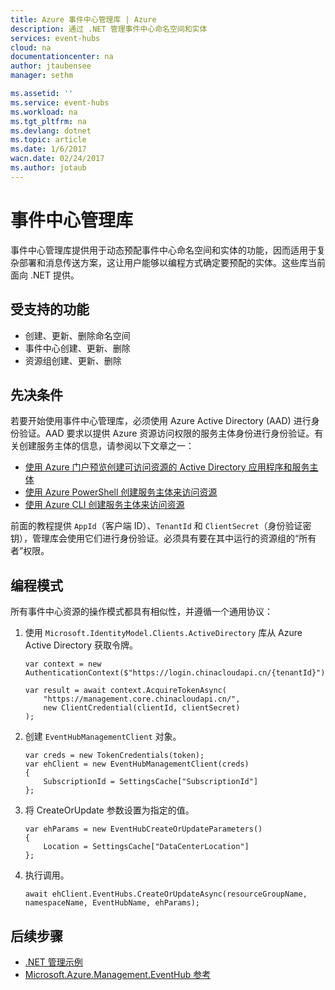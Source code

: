```yaml
---
title: Azure 事件中心管理库 | Azure
description: 通过 .NET 管理事件中心命名空间和实体
services: event-hubs
cloud: na
documentationcenter: na
author: jtaubensee
manager: sethm

ms.assetid: ''
ms.service: event-hubs
ms.workload: na
ms.tgt_pltfrm: na
ms.devlang: dotnet
ms.topic: article
ms.date: 1/6/2017
wacn.date: 02/24/2017
ms.author: jotaub
---
```


# 事件中心管理库

事件中心管理库提供用于动态预配事件中心命名空间和实体的功能，因而适用于复杂部署和消息传送方案，这让用户能够以编程方式确定要预配的实体。这些库当前面向 .NET 提供。

## 受支持的功能

* 创建、更新、删除命名空间
* 事件中心创建、更新、删除
* 资源组创建、更新、删除

## 先决条件

若要开始使用事件中心管理库，必须使用 Azure Active Directory \(AAD\) 进行身份验证。AAD 要求以提供 Azure 资源访问权限的服务主体身份进行身份验证。有关创建服务主体的信息，请参阅以下文章之一：

* [使用 Azure 门户预览创建可访问资源的 Active Directory 应用程序和服务主体](../azure-resource-manager/resource-group-create-service-principal-portal.md)
* [使用 Azure PowerShell 创建服务主体来访问资源](../azure-resource-manager/resource-group-authenticate-service-principal.md)
* [使用 Azure CLI 创建服务主体来访问资源](../azure-resource-manager/resource-group-authenticate-service-principal-cli.md)

前面的教程提供 `AppId`（客户端 ID）、`TenantId` 和 `ClientSecret`（身份验证密钥），管理库会使用它们进行身份验证。必须具有要在其中运行的资源组的“所有者”权限。

## 编程模式

所有事件中心资源的操作模式都具有相似性，并遵循一个通用协议：

1. 使用 `Microsoft.IdentityModel.Clients.ActiveDirectory` 库从 Azure Active Directory 获取令牌。

    ```
    var context = new AuthenticationContext($"https://login.chinacloudapi.cn/{tenantId}");

    var result = await context.AcquireTokenAsync(
        "https://management.core.chinacloudapi.cn/",
        new ClientCredential(clientId, clientSecret)
    );
    ```

2. 创建 `EventHubManagementClient` 对象。

    ```
    var creds = new TokenCredentials(token);
    var ehClient = new EventHubManagementClient(creds)
    {
        SubscriptionId = SettingsCache["SubscriptionId"]
    };
    ```

3. 将 CreateOrUpdate 参数设置为指定的值。

    ```
    var ehParams = new EventHubCreateOrUpdateParameters()
    {
        Location = SettingsCache["DataCenterLocation"]
    };
    ```

4. 执行调用。

    ```
    await ehClient.EventHubs.CreateOrUpdateAsync(resourceGroupName, namespaceName, EventHubName, ehParams);
    ```

## 后续步骤
* [.NET 管理示例](https://github.com/Azure-Samples/event-hubs-dotnet-management/)
* [Microsoft.Azure.Management.EventHub 参考](https://docs.microsoft.com/en-us/dotnet/api/Microsoft.Azure.Management.EventHub)

<!---HONumber=Mooncake_0220_2017-->
<!-- Update_Description: add new article on managing the namespace and entity in the event hubs management libraries -->